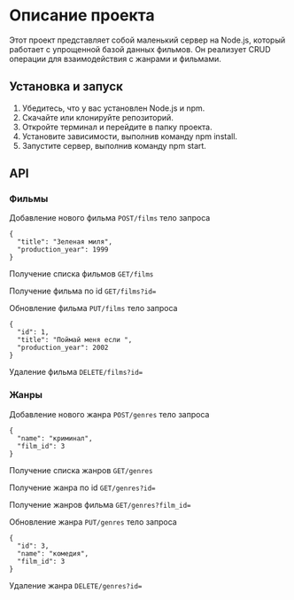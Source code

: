 # Описание проекта
Этот проект представляет собой маленький сервер на Node.js, который работает с упрощенной базой данных фильмов. Он реализует CRUD операции для взаимодействия с жанрами и фильмами.

## Установка и запуск
1. Убедитесь, что у вас установлен Node.js и npm.
2. Скачайте или клонируйте репозиторий.
3. Откройте терминал и перейдите в папку проекта.
4. Установите зависимости, выполнив команду npm install.
5. Запустите сервер, выполнив команду npm start.

## API
### Фильмы
Добавление нового фильма
  `POST/films`
  тело запроса
  ```
{
	"title": "Зеленая миля",
	"production_year": 1999
}
```

Получение списка фильмов
	`GET/films`
  
Получение фильма по id
  `GET/films?id=`
  
Обновление фильма
  `PUT/films`
  тело запроса
  ```
{
	"id": 1,
	"title": "Поймай меня если ",
	"production_year": 2002
}
```

Удаление фильма
 `DELETE/films?id=`
 
 ### Жанры
Добавление нового жанра
  `POST/genres`
  тело запроса
  ```
{
	"name": "криминал",
	"film_id": 3
}
```

Получение списка жанров
	`GET/genres`
  
Получение жанра по id
  `GET/genres?id=`
  
Получение жанров фильма
  `GET/genres?film_id=`
  
Обновление жанра
  `PUT/genres`
  тело запроса
  ```
{
	"id": 3,
	"name": "комедия",
	"film_id": 3
}
```

Удаление жанра
 `DELETE/genres?id=`

